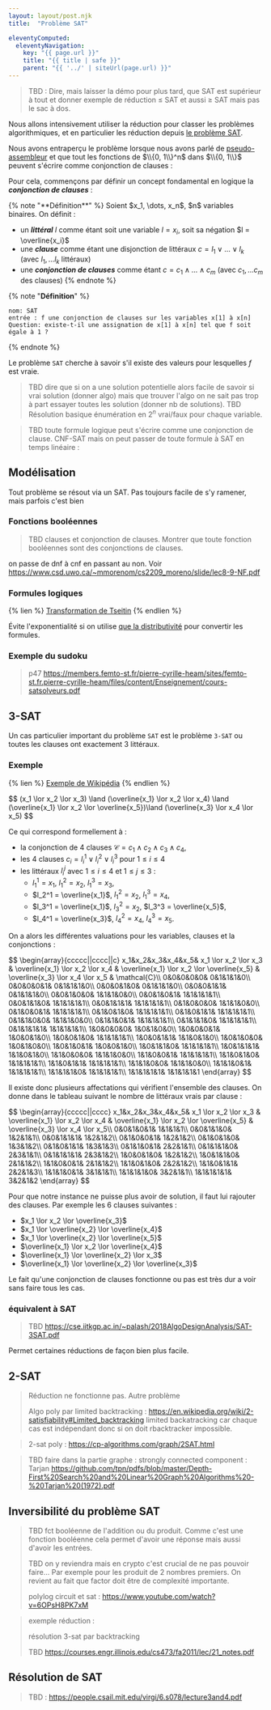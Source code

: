 ```yaml
---
layout: layout/post.njk 
title:  "Problème SAT"

eleventyComputed:
  eleventyNavigation:
    key: "{{ page.url }}"
    title: "{{ title | safe }}"
    parent: "{{ '../' | siteUrl(page.url) }}"
---
```


> TBD : Dire, mais laisser la démo pour plus tard, que SAT est supérieur à tout et donner exemple de réduction ≤ SAT et aussi ≥ SAT mais pas le sac à dos.


Nous allons intensivement utiliser la réduction pour classer les problèmes algorithmiques, et en particulier les réduction depuis [le problème SAT](https://fr.wikipedia.org/wiki/Probl%C3%A8me_SAT).

Nous avons entraperçu le problème lorsque nous avons parlé de [pseudo-assembleur](../exécuter-code/pseudo-assembleur#clauses) et que tout les fonctions de $\\{0, 1\\}^n$ dans $\\{0, 1\\}$ peuvent s'écrire comme conjonction de clauses :

Pour cela, commençons par définir un concept fondamental en logique la _**conjonction de clauses**_ :

<div id="clauses"></div>
{% note "**Définition**" %}
Soient $x_1, \dots, x_n$, $n$ variables binaires. On définit :

- un **_littéral_** $l$ comme étant soit une variable $l = x_i$, soit sa négation $l = \overline{x_i}$
- une **_clause_** comme étant une disjonction de littéraux $c = l_1 \lor \dots \lor l_k$ (avec $l_1, \dots l_k$ littéraux)
- une **_conjonction de clauses_** comme étant $c = c_1 \land \dots \land c_m$ (avec $c_1, \dots c_m$ des clauses)
{% endnote %}

{% note "**Définition**" %}

```text
nom: SAT
entrée : f une conjonction de clauses sur les variables x[1] à x[n]
Question: existe-t-il une assignation de x[1] à x[n] tel que f soit égale à 1 ?
```

{% endnote %}

Le problème `SAT` cherche à savoir s'il existe des valeurs pour lesquelles $f$ est vraie.

> TBD dire que si on a une solution potentielle alors facile de savoir si vrai solution (donner algo) mais que trouver l'algo on ne sait pas trop à part essayer toutes les solution (donner nb de solutions).
> TBD Résolution basique énumération en $2^n$ vrai/faux pour chaque variable.

> TBD toute formule logique peut s'écrire comme une conjonction de clause. CNF-SAT mais on peut passer de toute formule à SAT en temps linéaire :

## Modélisation

Tout problème se résout via un SAT. Pas toujours facile de s'y ramener, mais parfois c'est bien

### Fonctions booléennes

> TBD clauses et conjonction de clauses. Montrer que toute fonction booléennes sont des conjonctions de clauses.

on passe de dnf à cnf en passant au non. Voir <https://www.csd.uwo.ca/~mmorenom/cs2209_moreno/slide/lec8-9-NF.pdf>

### Formules logiques

{% lien %}
[Transformation de Tseitin](https://www.youtube.com/watch?v=v2uW258qIsM)
{% endlien %}

Évite l'exponentialité si on utilise [que la distributivité](https://fr.wikipedia.org/wiki/Forme_normale_conjonctive#Conversion_lin%C3%A9aire_%C3%A9quisatisfiable
) pour convertir les formules.

### Exemple du sudoku

> p47 <https://members.femto-st.fr/pierre-cyrille-heam/sites/femto-st.fr.pierre-cyrille-heam/files/content/Enseignement/cours-satsolveurs.pdf>

## <span id="3-sat"></span>3-SAT

Un cas particulier important du problème `SAT` est le problème `3-SAT` ou toutes les clauses ont exactement 3 littéraux.

### <span id="3-sat-exemple"></span> Exemple

{% lien %}
[Exemple de Wikipédia](https://fr.wikipedia.org/wiki/Probl%C3%A8me_3-SAT#Description)
{% endlien %}

<div>
$$
(x_1 \lor x_2 \lor x_3) \land (\overline{x_1} \lor x_2 \lor x_4) \land (\overline{x_1} \lor x_2 \lor \overline{x_5})\land (\overline{x_3} \lor x_4 \lor x_5)
$$
</div>

Ce qui correspond formellement à :

- la conjonction de 4 clauses $\mathcal{C} = c_1 \land c_2 \land c_3 \land c_4$,
- les 4 clauses $c_i = l_i^1 \lor l_i^2 \lor l_i^3$ pour $1\leq i \leq 4$
- les littéraux $l_i^j$ avec $1\leq i \leq 4$ et $1\leq j \leq 3$ :
  - $l_1^1 = x_1$, $l_1^2 = x_2$, $l_1^3 = x_3$,
  - $l_2^1 = \overline{x_1}$, $l_1^2 = x_2$, $l_1^3 = x_4$,
  - $l_3^1 = \overline{x_1}$, $l_3^2 = x_2$, $l_3^3 = \overline{x_5}$,
  - $l_4^1 = \overline{x_3}$, $l_4^2 = x_4$, $l_4^3 = x_5$.

On a alors les différentes valuations pour les variables, clauses et la conjonctions :

<div>
$$
\begin{array}{ccccc||cccc||c}
x_1&x_2&x_3&x_4&x_5& x_1 \lor x_2 \lor x_3 & \overline{x_1} \lor x_2 \lor x_4 & \overline{x_1} \lor x_2 \lor \overline{x_5} & \overline{x_3} \lor x_4 \lor x_5 & \mathcal{C}\\
0&0&0&0&0& 0&1&1&1&0\\
0&0&0&0&1& 0&1&1&1&0\\
0&0&0&1&0& 0&1&1&1&0\\
0&0&0&1&1& 0&1&1&1&0\\
0&0&1&0&0& 1&1&1&0&0\\
0&0&1&0&1& 1&1&1&1&1\\
0&0&1&1&0& 1&1&1&1&1\\
0&0&1&1&1& 1&1&1&1&1\\
0&1&0&0&0& 1&1&1&0&0\\
0&1&0&0&1& 1&1&1&1&1\\
0&1&0&1&0& 1&1&1&1&1\\
0&1&0&1&1& 1&1&1&1&1\\
0&1&1&0&0& 1&1&1&0&0\\
0&1&1&0&1& 1&1&1&1&1\\
0&1&1&1&0& 1&1&1&1&1\\
0&1&1&1&1& 1&1&1&1&1\\
1&0&0&0&0& 1&0&1&0&0\\
1&0&0&0&1& 1&0&0&1&0\\
1&0&0&1&0& 1&1&1&1&1\\
1&0&0&1&1& 1&1&0&1&0\\
1&0&1&0&0& 1&0&1&0&0\\
1&0&1&0&1& 1&0&0&1&0\\
1&0&1&1&0& 1&1&1&1&1\\
1&0&1&1&1& 1&1&0&1&0\\
1&1&0&0&0& 1&1&1&0&0\\
1&1&0&0&1& 1&1&1&1&1\\
1&1&0&1&0& 1&1&1&1&1\\
1&1&0&1&1& 1&1&1&1&1\\
1&1&1&0&0& 1&1&1&0&0\\
1&1&1&0&1& 1&1&1&1&1\\
1&1&1&1&0& 1&1&1&1&1\\
1&1&1&1&1& 1&1&1&1&1
\end{array}
$$
</div>

Il existe donc plusieurs affectations qui vérifient l'ensemble des clauses. On donne dans le tableau suivant le nombre de littéraux vrais par clause :

<div>
$$
\begin{array}{ccccc||cccc}
x_1&x_2&x_3&x_4&x_5& x_1 \lor x_2 \lor x_3 & \overline{x_1} \lor x_2 \lor x_4 & \overline{x_1} \lor x_2 \lor \overline{x_5} & \overline{x_3} \lor x_4 \lor x_5\\
0&0&1&0&1& 1&1&1&1\\
0&0&1&1&0& 1&2&1&1\\
0&0&1&1&1& 1&2&1&2\\
0&1&0&0&1& 1&2&1&2\\
0&1&0&1&0& 1&3&1&2\\
0&1&0&1&1& 1&3&1&3\\
0&1&1&0&1& 2&2&1&1\\
0&1&1&1&0& 2&3&1&1\\
0&1&1&1&1& 2&3&1&2\\
1&0&0&1&0& 1&2&1&2\\
1&0&1&1&0& 2&1&1&2\\
1&1&0&0&1& 2&1&1&2\\
1&1&0&1&0& 2&2&1&2\\
1&1&0&1&1& 2&2&1&3\\
1&1&1&0&1& 3&1&1&1\\
1&1&1&1&0& 3&2&1&1\\
1&1&1&1&1& 3&2&1&2
\end{array}
$$
</div>

Pour que notre instance ne puisse plus avoir de solution, il faut lui rajouter des clauses. Par exemple les 6 clauses suivantes :

- $x_1 \lor x_2 \lor \overline{x_3}$
- $x_1 \lor \overline{x_2} \lor \overline{x_4}$
- $x_1 \lor \overline{x_2} \lor \overline{x_5}$
- $\overline{x_1} \lor x_2 \lor \overline{x_4}$
- $\overline{x_1} \lor \overline{x_2} \lor x_3$
- $\overline{x_1} \lor \overline{x_2} \lor \overline{x_3}$

Le fait qu'une conjonction de clauses fonctionne ou pas est très dur a voir sans faire tous les cas.

### équivalent à SAT

> TBD <https://cse.iitkgp.ac.in/~palash/2018AlgoDesignAnalysis/SAT-3SAT.pdf>

Permet certaines réductions de façon bien plus facile.

## 2-SAT

> Réduction ne fonctionne pas. Autre problème
> 
> Algo poly par limited backtracking : <https://en.wikipedia.org/wiki/2-satisfiability#Limited_backtracking>
> limited backatracking car chaque cas est indépendant donc si on doit rbacktracker impossible.

> 2-sat poly : <https://cp-algorithms.com/graph/2SAT.html>

> TBD faire dans la partie graphe : strongly connected component : Tarjan <https://github.com/tpn/pdfs/blob/master/Depth-First%20Search%20and%20Linear%20Graph%20Algorithms%20-%20Tarjan%20(1972).pdf>

## Inversibilité du problème SAT

> TBD fct booléenne de l'addition ou du produit. Comme c'est une fonction booléenne cela permet d'avoir une réponse mais aussi d'avoir les entrées.
>
> TBD on y reviendra mais en crypto c'est crucial de ne pas pouvoir  faire... Par exemple pour les produit de 2 nombres premiers. On revient au fait que factor doit être de complexité importante.
> 
> polylog circuit et sat : <https://www.youtube.com/watch?v=6OPsH8PK7xM>
>
>

> exemple réduction :
>
> résolution 3-sat par backtracking
>
> TBD <https://courses.engr.illinois.edu/cs473/fa2011/lec/21_notes.pdf>
>
## Résolution de SAT

> TBD : <https://people.csail.mit.edu/virgi/6.s078/lecture3and4.pdf>
